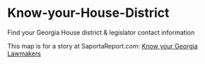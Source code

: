 # Know-your-House-District
Find your Georgia House district &amp; legislator contact information

This map is for a story at SaportaReport.com: [Know your Georgia Lawmakers](https://saportareport.com/know-your-georgia-lawmakers-their-annual-session-is-about-to-start/)
